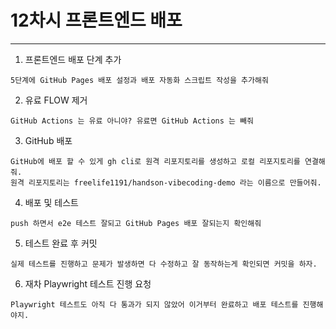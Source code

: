 # 12차시 프론트엔드 배포

---

1. 프론트엔드 배포 단계 추가
```
5단계에 GitHub Pages 배포 설정과 배포 자동화 스크립트 작성을 추가해줘
```

2. 유료 FLOW 제거
```
GitHub Actions 는 유료 아니야? 유료면 GitHub Actions 는 빼줘
```

3. GitHub 배포
```
GitHub에 배포 할 수 있게 gh cli로 원격 리포지토리를 생성하고 로컬 리포지토리를 연결해줘.
원격 리포지토리는 freelife1191/handson-vibecoding-demo 라는 이름으로 만들어줘.
```

4. 배포 및 테스트
```
push 하면서 e2e 테스트 잘되고 GitHub Pages 배포 잘되는지 확인해줘
```

5. 테스트 완료 후 커밋
```
실제 테스트를 진행하고 문제가 발생하면 다 수정하고 잘 동작하는게 확인되면 커밋을 하자.
```

6. 재차 Playwright 테스트 진행 요청
```
Playwright 테스트도 아직 다 통과가 되지 않았어 이거부터 완료하고 배포 테스트를 진행해야지.
```
